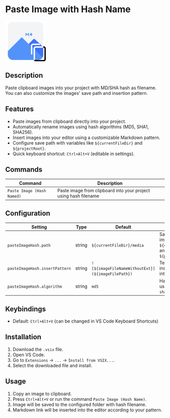 # Paste Image with Hash Name

![Icon](https://raw.githubusercontent.com/GisliWong/vscode-extensions/main/paste_image_with_hash/paste-image-with-hash.png)

## Description

Paste clipboard images into your project with MD/SHA hash as filename. You can also customize the images' save path and insertion pattern.

## Features

* Paste images from clipboard directly into your project.
* Automatically rename images using hash algorithms (MD5, SHA1, SHA256).
* Insert images into your editor using a customizable Markdown pattern.
* Configure save path with variables like `${currentFileDir}` and `${projectRoot}`.
* Quick keyboard shortcut: `Ctrl+Alt+V` (editable in settings).

## Commands

| Command                   | Description                                                      |
| ------------------------- | ---------------------------------------------------------------- |
| `Paste Image (Hash Named)` | Paste image from clipboard into your project using hash filename |

## Configuration

| Setting                        | Type   | Default                                           | Description                                                             |
| ------------------------------ | ------ | ------------------------------------------------- | ----------------------------------------------------------------------- |
| `pasteImageHash.path`          | string | `${currentFileDir}/media`                         | Save path for images. Supports `${currentFileDir}` and `${projectRoot}` |
| `pasteImageHash.insertPattern` | string | `![${imageFileNameWithoutExt}](${imageFilePath})` | Template for inserting image into the editor                            |
| `pasteImageHash.algorithm`     | string | `md5`                                             | Hash algorithm to use: `md5`, `sha1`, `sha256`                          |

## Keybindings

* Default: `Ctrl+Alt+V` (can be changed in VS Code Keyboard Shortcuts)

## Installation

1. Download the `.vsix` file.
2. Open VS Code.
3. Go to `Extensions` -> `...` -> `Install from VSIX...`.
4. Select the downloaded file and install.

## Usage

1. Copy an image to clipboard.
2. Press `Ctrl+Alt+V` or run the command `Paste Image (Hash Name)`.
3. Image will be saved to the configured folder with hash filename.
4. Markdown link will be inserted into the editor according to your pattern.
    
